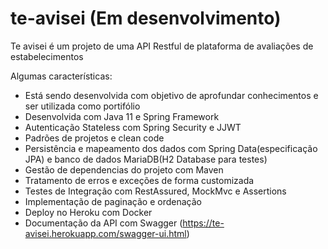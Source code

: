 # te-avisei (Em desenvolvimento)
Te avisei é um projeto de uma API Restful de plataforma de avaliações de estabelecimentos

Algumas características:
- Está sendo desenvolvida com objetivo de aprofundar conhecimentos e ser utilizada como portifólio
- Desenvolvida com Java 11 e Spring Framework
- Autenticação Stateless com Spring Security e JJWT
- Padrões de projetos e clean code
- Persistência e mapeamento dos dados com Spring Data(especificação JPA) e banco de dados MariaDB(H2 Database para testes)
- Gestão de dependencias do projeto com Maven
- Tratamento de erros e exceções de forma customizada
- Testes de Integração com RestAssured, MockMvc e Assertions
- Implementação de paginação e ordenação
- Deploy no Heroku com Docker
- Documentação da API  com Swagger (https://te-avisei.herokuapp.com/swagger-ui.html)